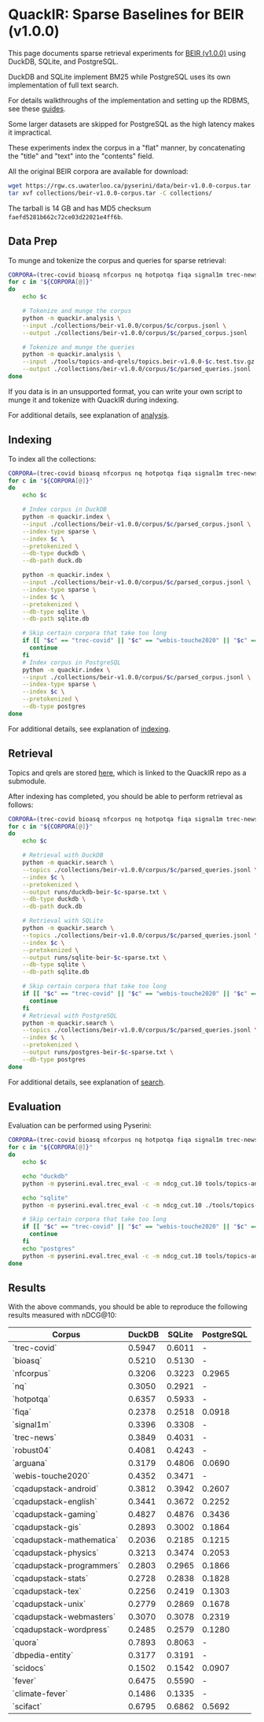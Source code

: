 # QuackIR: Sparse Baselines for BEIR (v1.0.0)

This page documents sparse retrieval experiments for [BEIR (v1.0.0)](http://beir.ai/) using DuckDB, SQLite, and PostgreSQL.

DuckDB and SQLite implement BM25 while PostgreSQL uses its own implementation of full text search. 

For details walkthroughs of the implementation and setting up the RDBMS, see these [guides](../db_guides/). 

Some larger datasets are skipped for PostgreSQL as the high latency makes it impractical. 

These experiments index the corpus in a "flat" manner, by concatenating the "title" and "text" into the "contents" field.

All the original BEIR corpora are available for download:

```bash
wget https://rgw.cs.uwaterloo.ca/pyserini/data/beir-v1.0.0-corpus.tar -P collections/
tar xvf collections/beir-v1.0.0-corpus.tar -C collections/
```

The tarball is 14 GB and has MD5 checksum `faefd5281b662c72ce03d22021e4ff6b`.

## Data Prep

To munge and tokenize the corpus and queries for sparse retrieval:

```bash
CORPORA=(trec-covid bioasq nfcorpus nq hotpotqa fiqa signal1m trec-news robust04 arguana webis-touche2020 cqadupstack-android cqadupstack-english cqadupstack-gaming cqadupstack-gis cqadupstack-mathematica cqadupstack-physics cqadupstack-programmers cqadupstack-stats cqadupstack-tex cqadupstack-unix cqadupstack-webmasters cqadupstack-wordpress quora dbpedia-entity scidocs fever climate-fever scifact); 
for c in "${CORPORA[@]}"
do
    echo $c

    # Tokenize and munge the corpus
    python -m quackir.analysis \
    --input ./collections/beir-v1.0.0/corpus/$c/corpus.jsonl \
    --output ./collections/beir-v1.0.0/corpus/$c/parsed_corpus.jsonl

    # Tokenize and munge the queries
    python -m quackir.analysis \
    --input ./tools/topics-and-qrels/topics.beir-v1.0.0-$c.test.tsv.gz \
    --output ./collections/beir-v1.0.0/corpus/$c/parsed_queries.jsonl
done
```

If you data is in an unsupported format, you can write your own script to munge it and tokenize with QuackIR during indexing.

For additional details, see explanation of [analysis](../usage-analysis.md).

## Indexing

To index all the collections:

```bash
CORPORA=(trec-covid bioasq nfcorpus nq hotpotqa fiqa signal1m trec-news robust04 arguana webis-touche2020 cqadupstack-android cqadupstack-english cqadupstack-gaming cqadupstack-gis cqadupstack-mathematica cqadupstack-physics cqadupstack-programmers cqadupstack-stats cqadupstack-tex cqadupstack-unix cqadupstack-webmasters cqadupstack-wordpress quora dbpedia-entity scidocs fever climate-fever scifact); 
for c in "${CORPORA[@]}"
do
    echo $c

    # Index corpus in DuckDB
    python -m quackir.index \
    --input ./collections/beir-v1.0.0/corpus/$c/parsed_corpus.jsonl \
    --index-type sparse \
    --index $c \
    --pretokenized \
    --db-type duckdb \
    --db-path duck.db

    python -m quackir.index \
    --input ./collections/beir-v1.0.0/corpus/$c/parsed_corpus.jsonl \
    --index-type sparse \
    --index $c \
    --pretokenized \
    --db-type sqlite \
    --db-path sqlite.db

    # Skip certain corpora that take too long
    if [[ "$c" == "trec-covid" || "$c" == "webis-touche2020" || "$c" == "quora" || "$c" == "robust04" || "$c" == "trec-news" || "$c" == "nq" || "$c" == "signal1m" || "$c" == "dbpedia-entity" || "$c" == "hotpotqa" || "$c" == "fever" || "$c" == "climate-fever" || "$c" == "bioasq" ]]; then
      continue
    fi
    # Index corpus in PostgreSQL
    python -m quackir.index \
    --input ./collections/beir-v1.0.0/corpus/$c/parsed_corpus.jsonl \
    --index-type sparse \
    --index $c \
    --pretokenized \
    --db-type postgres 
done
```

For additional details, see explanation of [indexing](../usage-index.md).

## Retrieval

Topics and qrels are stored [here](https://github.com/castorini/anserini-tools/tree/master/topics-and-qrels), which is linked to the QuackIR repo as a submodule.

After indexing has completed, you should be able to perform retrieval as follows:

```bash
CORPORA=(trec-covid bioasq nfcorpus nq hotpotqa fiqa signal1m trec-news robust04 arguana webis-touche2020 cqadupstack-android cqadupstack-english cqadupstack-gaming cqadupstack-gis cqadupstack-mathematica cqadupstack-physics cqadupstack-programmers cqadupstack-stats cqadupstack-tex cqadupstack-unix cqadupstack-webmasters cqadupstack-wordpress quora dbpedia-entity scidocs fever climate-fever scifact); 
for c in "${CORPORA[@]}"
do
    echo $c

    # Retrieval with DuckDB
    python -m quackir.search \
    --topics ./collections/beir-v1.0.0/corpus/$c/parsed_queries.jsonl \
    --index $c \
    --pretokenized \
    --output runs/duckdb-beir-$c-sparse.txt \
    --db-type duckdb \
    --db-path duck.db

    # Retrieval with SQLite
    python -m quackir.search \
    --topics ./collections/beir-v1.0.0/corpus/$c/parsed_queries.jsonl \
    --index $c \
    --pretokenized \
    --output runs/sqlite-beir-$c-sparse.txt \
    --db-type sqlite \
    --db-path sqlite.db

    # Skip certain corpora that take too long
    if [[ "$c" == "trec-covid" || "$c" == "webis-touche2020" || "$c" == "quora" || "$c" == "robust04" || "$c" == "trec-news" || "$c" == "nq" || "$c" == "signal1m" || "$c" == "dbpedia-entity" || "$c" == "hotpotqa" || "$c" == "fever" || "$c" == "climate-fever" || "$c" == "bioasq" ]]; then
      continue
    fi
    # Retrieval with PostgreSQL
    python -m quackir.search \
    --topics ./collections/beir-v1.0.0/corpus/$c/parsed_queries.jsonl \
    --index $c \
    --pretokenized \
    --output runs/postgres-beir-$c-sparse.txt \
    --db-type postgres 
done
```

For additional details, see explanation of [search](../usage-search.md).

## Evaluation

Evaluation can be performed using Pyserini:

```bash
CORPORA=(trec-covid bioasq nfcorpus nq hotpotqa fiqa signal1m trec-news robust04 arguana webis-touche2020 cqadupstack-android cqadupstack-english cqadupstack-gaming cqadupstack-gis cqadupstack-mathematica cqadupstack-physics cqadupstack-programmers cqadupstack-stats cqadupstack-tex cqadupstack-unix cqadupstack-webmasters cqadupstack-wordpress quora dbpedia-entity scidocs fever climate-fever scifact); 
for c in "${CORPORA[@]}"
do
    echo $c

    echo "duckdb"
    python -m pyserini.eval.trec_eval -c -m ndcg_cut.10 tools/topics-and-qrels/qrels.beir-v1.0.0-$c.test.txt runs/duckdb-beir-$c-sparse.txt

    echo "sqlite"
    python -m pyserini.eval.trec_eval -c -m ndcg_cut.10 ./tools/topics-and-qrels/qrels.beir-v1.0.0-$c.test.txt runs/sqlite-beir-$c-sparse.txt

    # Skip certain corpora that take too long
    if [[ "$c" == "trec-covid" || "$c" == "webis-touche2020" || "$c" == "quora" || "$c" == "robust04" || "$c" == "trec-news" || "$c" == "nq" || "$c" == "signal1m" || "$c" == "dbpedia-entity" || "$c" == "hotpotqa" || "$c" == "fever" || "$c" == "climate-fever" || "$c" == "bioasq" ]]; then
      continue
    fi
    echo "postgres"
    python -m pyserini.eval.trec_eval -c -m ndcg_cut.10 tools/topics-and-qrels/qrels.beir-v1.0.0-$c.test.txt runs/postgres-beir-$c-sparse.txt
done
```

## Results

With the above commands, you should be able to reproduce the following results measured with nDCG@10:

| Corpus                      | DuckDB | SQLite | PostgreSQL |
| --------------------------- | ------ | ------ | ---------- |
| \`trec-covid\`              | 0.5947 | 0.6011 | \-         |
| \`bioasq\`                  | 0.5210 | 0.5130 | \-         |
| \`nfcorpus\`                | 0.3206 | 0.3223 | 0.2965     |
| \`nq\`                      | 0.3050 | 0.2921 | \-         |
| \`hotpotqa\`                | 0.6357 | 0.5933 | \-         |
| \`fiqa\`                    | 0.2378 | 0.2518 | 0.0918     |
| \`signal1m\`                | 0.3396 | 0.3308 | \-         |
| \`trec-news\`               | 0.3849 | 0.4031 | \-         |
| \`robust04\`                | 0.4081 | 0.4243 | \-         |
| \`arguana\`                 | 0.3179 | 0.4806 | 0.0690     |
| \`webis-touche2020\`        | 0.4352 | 0.3471 | \-         |
| \`cqadupstack-android\`     | 0.3812 | 0.3942 | 0.2607     |
| \`cqadupstack-english\`     | 0.3441 | 0.3672 | 0.2252     |
| \`cqadupstack-gaming\`      | 0.4827 | 0.4876 | 0.3436     |
| \`cqadupstack-gis\`         | 0.2893 | 0.3002 | 0.1864     |
| \`cqadupstack-mathematica\` | 0.2036 | 0.2185 | 0.1215     |
| \`cqadupstack-physics\`     | 0.3213 | 0.3474 | 0.2053     |
| \`cqadupstack-programmers\` | 0.2803 | 0.2965 | 0.1866     |
| \`cqadupstack-stats\`       | 0.2728 | 0.2838 | 0.1828     |
| \`cqadupstack-tex\`         | 0.2256 | 0.2419 | 0.1303     |
| \`cqadupstack-unix\`        | 0.2779 | 0.2869 | 0.1678     |
| \`cqadupstack-webmasters\`  | 0.3070 | 0.3078 | 0.2319     |
| \`cqadupstack-wordpress\`   | 0.2485 | 0.2579 | 0.1280     |
| \`quora\`                   | 0.7893 | 0.8063 | \-         |
| \`dbpedia-entity\`          | 0.3177 | 0.3191 | \-         |
| \`scidocs\`                 | 0.1502 | 0.1542 | 0.0907     |
| \`fever\`                   | 0.6475 | 0.5590 | \-         |
| \`climate-fever\`           | 0.1486 | 0.1335 | \-         |
| \`scifact\`                 | 0.6795 | 0.6862 | 0.5692     |